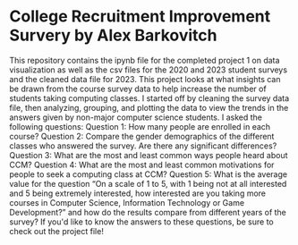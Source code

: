 # College Recruitment Improvement Survery by Alex Barkovitch
This repository contains the ipynb file for the completed project 1 on data visualization as well as the csv files for the 2020 and 2023 student surveys and the cleaned data file for 2023. This project looks at what insights can be drawn from the course survey data to help increase the number of students taking computing classes. I started off by cleaning the survey data file, then analyzing, grouping, and plotting the data to view the trends in the answers given by non-major computer science students. I asked the following questions: 
Question 1: How many people are enrolled in each course?
Question 2: Compare the gender demographics of the different classes who answered the survey. Are there any significant differences?
Question 3: What are the most and least common ways people heard about CCM?
Question 4: What are the most and least common motivations for people to seek a computing class at CCM?
Question 5: What is the average value for the question “On a scale of 1 to 5, with 1 being not at all interested and 5 being extremely interested, how interested are you taking more courses in Computer Science, Information Technology or Game Development?” and how do the results compare from different years of the survey?
If you'd like to know the answers to these questions, be sure to check out the project file!
